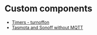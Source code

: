 # Custom components

- [Timers - turnoffon](https://github.com/JiriKursky/Custom_components/tree/master/turnoffon)
- [Tasmota and Sonoff without MQTT](https://github.com/JiriKursky/Custom_components/tree/master/sonata)
